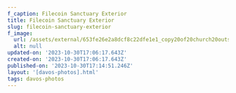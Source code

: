 ```yaml
---
f_caption: Filecoin Sanctuary Exterior
title: Filecoin Sanctuary Exterior
slug: filecoin-sanctuary-exterior
f_image:
  url: /assets/external/653fe26e2a8dcf8c22dfe1e1_copy20of20church20outside.jpeg
  alt: null
updated-on: '2023-10-30T17:06:17.643Z'
created-on: '2023-10-30T17:06:17.643Z'
published-on: '2023-10-30T17:14:51.246Z'
layout: '[davos-photos].html'
tags: davos-photos
---
```



